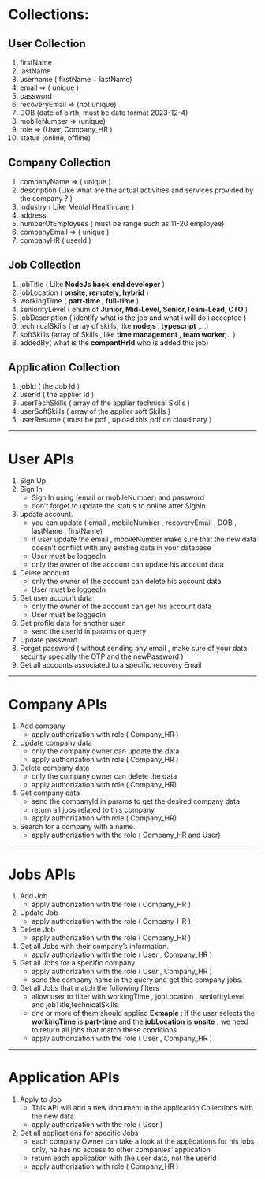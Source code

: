 # Collections:

## User Collection
1. firstName 
2. lastName
3. username ( firstName + lastName) 
4. email ⇒ ( unique )
5. password
6. recoveryEmail ⇒ (not unique)
7. DOB (date of birth, must be date format 2023-12-4)
8. mobileNumber ⇒ (unique)
9. role ⇒ (User, Company_HR )
10. status (online, offline)

## Company Collection
1. companyName ⇒ ( unique )
2. description (Like what are the actual activities and services provided by the company ? )
3. industry ( Like Mental Health care )
4. address
5. numberOfEmployees ( must be range such as 11-20 employee)
6. companyEmail ⇒ ( unique )
7. companyHR ( userId ) 

## Job Collection
1. jobTitle ( Like **NodeJs back-end developer** )
2. jobLocation ( **onsite, remotely, hybrid** )
3. workingTime ( **part-time , full-time** )
4. seniorityLevel ( enum of **Junior, Mid-Level, Senior,Team-Lead, CTO** )
5. jobDescription ( identify what is the job and what i will do i accepted )
6. technicalSkills ( array of skills, like  **nodejs  , typescript** ,…)
7. softSkills (array of Skills , like **time management , team worker,**.. )
8. addedBy( what is the **compantHrId** who is added this job)

## Application Collection
1. jobId ( the Job Id )
2. userId ( the applier Id )
3. userTechSkills ( array of the applier technical Skills )
4. userSoftSkills ( array of the applier soft Skills )
5. userResume ( must be pdf , upload this pdf on cloudinary )

--------------------------------------------------------------------------------------

# User APIs

1. Sign Up
2. Sign In
    - Sign In using  (email or mobileNumber)  and password
    - don’t forget to update the status to online after SignIn
3. update account.
    - you can update ( email , mobileNumber , recoveryEmail , DOB , lastName , firstName)
    - if user update the email , mobileNumber make sure that the new data doesn’t conflict with any existing data in your  database
    - User must be loggedIn
    - only the owner of the account can update his account data
4. Delete account
    - only the owner of the account can delete his account data
    - User must be loggedIn
5. Get user account data 
    - only the owner of the account can get his account data
    - User must be loggedIn
6. Get profile data for another user 
    - send the userId in params or query
7. Update password 
8. Forget password ( without sending any email , make sure of your data security specially the OTP and the newPassword )
9. Get all accounts associated to a specific recovery Email

--------------------------------------------------------------------------------------

# Company APIs

1. Add company 
    - apply authorization with role ( Company_HR )
2. Update company data
    - only the company owner can update the data
    - apply authorization with role (  Company_HR )
3. Delete company data
    - only the company owner can delete the data
    - apply authorization with role ( Company_HR)
4. Get company data 
    - send the companyId in params to get the desired company data
    - return all jobs related to this company
    - apply authorization with role ( Company_HR)
5. Search for a company with a name. 
    - apply authorization with the role ( Company_HR and User)

--------------------------------------------------------------------------------------

# Jobs APIs

1. Add Job 
    - apply authorization with the role ( Company_HR )
2. Update Job
    - apply authorization with the role ( Company_HR )
3. Delete Job
    - apply authorization with the role ( Company_HR )
4. Get all Jobs with their company’s information.
    - apply authorization with the role ( User , Company_HR )
5. Get all Jobs for a specific company.
    - apply authorization with the role ( User , Company_HR )
    - send the company name in the query and get this company jobs.
6. Get all Jobs that match the following filters 
    - allow user to filter with workingTime , jobLocation , seniorityLevel and jobTitle,technicalSkills
    - one or more of them should applied
    **Exmaple** : if the user selects the   
    **workingTime** is **part-time** and the **jobLocation** is **onsite** 
    , we need to return all jobs that match these conditions
    - apply authorization with the role ( User , Company_HR )

--------------------------------------------------------------------------------------

# Application APIs

1. Apply to Job
    - This API will add a new document in the application Collections with the new data
    - apply authorization with the role ( User )
2. Get all applications for specific Jobs
    - each company Owner can take a look at the applications for his jobs only, he has no access to other companies’ application
    - return each application with the user data, not the userId
    - apply authorization with role (  Company_HR )